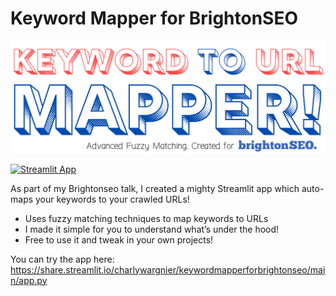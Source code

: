 # Keyword Mapper for BrightonSEO

![enter image description here](https://github.com/CharlyWargnier/KeywordMapperForBrightonSEO/blob/main/logo.png?raw=true)

[![Streamlit App](https://static.streamlit.io/badges/streamlit_badge_black_white.svg)](https://share.streamlit.io/charlywargnier/keywordmapperforbrightonseo/main/app.py)
  
As part of my Brightonseo talk, I created a mighty Streamlit app which auto-maps your keywords to your crawled URLs! 

+ Uses fuzzy matching techniques to map keywords to URLs
+ I made it simple for you to understand what’s under the hood!
+ Free to use it and tweak in your own projects!

You can try the app here:
https://share.streamlit.io/charlywargnier/keywordmapperforbrightonseo/main/app.py




